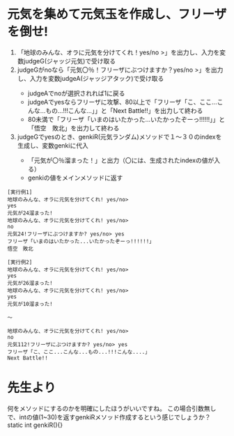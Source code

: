 # 元気を集めて元気玉を作成し、フリーザを倒せ!  

<ol>
<li>「地球のみんな、オラに元気を分けてくれ！yes/no >」を出力し、入力を変数judgeG(ジャッジ元気)で受け取る</li>
<li>judgeGがnoなら「元気〇％！フリーザにぶつけますか？yes/no >」を出力し、入力を変数judgeA(ジャッジアタック)で受け取る</li>

<ul>
<li>judgeAでnoが選択されれば1に戻る
<li>judgeAでyesならフリーザに攻撃、80以上で「フリーザ「こ、ここ...こんな...もの...!!!こんな...」」と「Next Battle!!」を出力して終わる</li>
<li>80未満で「フリーザ「いまのはいたかった...いたかったぞーっ!!!!!!」」と「悟空　敗北」を出力して終わる</li>
</ul>

<li>judgeGでyesのとき、genkiR(元気ランダム)メソッドで１～３０のindexを生成し、変数genkiに代入</li>

<ul>
<li>「元気が〇％溜まった！」と出力（〇には、生成されたindexの値が入る）</li>
<li>genkiの値をメインメソッドに返す</li>
</ul>
</ol>

```
[実行例1]
地球のみんな、オラに元気を分けてくれ! yes/no>
yes
元気が24溜まった!
地球のみんな、オラに元気を分けてくれ! yes/no>
no
元気24!フリーザにぶつけますか? yes/no> yes
フリーザ「いまのはいたかった...いたかったぞーっ!!!!!!」
悟空　敗北

[実行例2]
地球のみんな、オラに元気を分けてくれ! yes/no>
yes
元気が26溜まった!
地球のみんな、オラに元気を分けてくれ! yes/no>
yes
元気が10溜まった!

～

地球のみんな、オラに元気を分けてくれ! yes/no>
no
元気112!フリーザにぶつけますか? yes/no> yes
フリーザ「こ、ここ...こんな...もの...!!!こんな....」
Next Battle!!

```

# 先生より
何をメソッドにするのかを明確にしたほうがいいですね。
この場合引数無しで、intの値(1~30)を返すgenkiRメソッド作成するという感じでしょうか？
static int genkiR(){}
